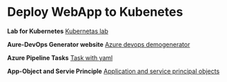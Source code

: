# Deploy WebApp to Kubenetes

**Lab for Kubernetes**
[Kubernetas lab](https://azuredevopslabs.com/labs/vstsextend/kubernetes/documentation/)

**Aure-DevOps Generator website**
[Azure devops demogenerator](https://azuredevopsdemogenerator.azurewebsites.net/)

**Azure Pipeline Tasks**
[Task with yaml](https://docs.microsoft.com/en-us/azure/devops/pipelines/tasks/build/dotnet-core-cli?view=azure-devops)

**App-Object and Servie Principle**
[Application and service principal objects](https://docs.microsoft.com/en-us/azure/active-directory/develop/app-objects-and-service-principals#service-principal-object)

